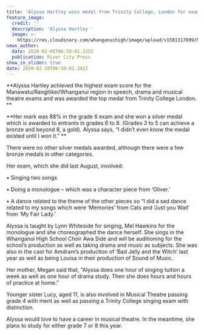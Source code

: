 ```yaml
---
title: 'Alyssa Hartley wins medal from Trinity College, London for exams results'
feature_image:
  credit: ''
  description: 'Alyssa Hartley '
  image: >-
    https://res.cloudinary.com/whanganuihigh/image/upload/v1581317699/News/Alyssa_Hartley._RCP_5.2.20.jpg
news_author:
  date: 2020-02-05T06:50:01.325Z
  publication: River City Press
show_in_slider: true
date: 2020-02-10T06:50:01.342Z
---
```

**Alyssa Hartley achieved the highest exam score for the Manawatu/Rangitikei/Whanganui region in speech, drama and musical theatre exams and was awarded the top medal from Trinity College London.**

**Her mark was 88% in the grade 6 exam and she won a silver medal which is awarded to entrants in grades 6 to 8. (Grades 3 to 5 can achieve a bronze and beyond 8, a gold). Alyssa says, “I didn’t even know the medal existed until I won it.”**

There were no other silver medals awarded, although there were a few bronze medals in other categories.

Her exam, which she did last August, involved:  

• Singing two songs  
• Doing a monologue – which was a character piece from ‘Oliver.’  
• A dance related to the theme of the other pieces so “I did a sad dance related to my songs which were ‘Memories’ from Cats and ‘Just you Wait’ from ‘My Fair Lady.’

Alyssa is taught by Lynn Whiteside for singing, Mel Hawkins for the monologue and she choreographed the dance herself. She sings in the Whanganui High School Choir Awa Side and will be auditioning for the school’s production as well as taking drama and music as subjects. She was also in the cast for Amdram’s production of ‘Bad Jelly and the Witch’ last year as well as being Louisa in their production of Sound of Music.

Her mother, Megan said that, “Alyssa does one hour of singing tuition a week as well as one hour of drama study. Then she does hours and hours of practice at home.”

Younger sister Lucy, aged 11, is also involved in Musical Theatre passing grade 4 with merit as well as passing a Trinity College singing exam with distinction.

Alyssa would love to have a career in musical theatre. In the meantime, she plans to study for either grade 7 or 8 this year.
